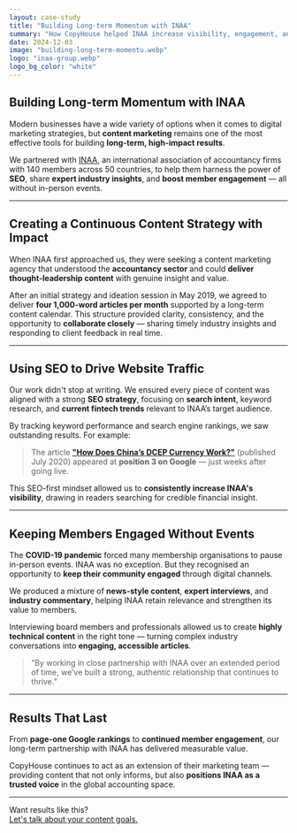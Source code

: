 ```yaml
---
layout: case-study
title: "Building Long-term Momentum with INAA"
summary: "How CopyHouse helped INAA increase visibility, engagement, and authority through ongoing SEO and content strategy."
date: 2024-12-03
image: "building-long-term-momentu.webp"
logo: "inaa-group.webp"
logo_bg_color: "white"
---
```


## Building Long-term Momentum with INAA

Modern businesses have a wide variety of options when it comes to digital marketing strategies, but **content marketing** remains one of the most effective tools for building **long-term, high-impact results**.

We partnered with [INAA](https://www.inaa.org/), an international association of accountancy firms with 140 members across 50 countries, to help them harness the power of **SEO**, share **expert industry insights**, and **boost member engagement** — all without in-person events.

---

## Creating a Continuous Content Strategy with Impact

When INAA first approached us, they were seeking a content marketing agency that understood the **accountancy sector** and could **deliver thought-leadership content** with genuine insight and value.

After an initial strategy and ideation session in May 2019, we agreed to deliver **four 1,000-word articles per month** supported by a long-term content calendar. This structure provided clarity, consistency, and the opportunity to **collaborate closely** — sharing timely industry insights and responding to client feedback in real time.

---

## Using SEO to Drive Website Traffic

Our work didn't stop at writing. We ensured every piece of content was aligned with a strong **SEO strategy**, focusing on **search intent**, keyword research, and **current fintech trends** relevant to INAA’s target audience.

By tracking keyword performance and search engine rankings, we saw outstanding results. For example:

> The article **["How Does China’s DCEP Currency Work?"](https://www.inaa.org/blog/how-does-china-s-dcep-currency-work/)** (published July 2020) appeared at **position 3 on Google** — just weeks after going live.

This SEO-first mindset allowed us to **consistently increase INAA's visibility**, drawing in readers searching for credible financial insight.

---

## Keeping Members Engaged Without Events

The **COVID-19 pandemic** forced many membership organisations to pause in-person events. INAA was no exception. But they recognised an opportunity to **keep their community engaged** through digital channels.

We produced a mixture of **news-style content**, **expert interviews**, and **industry commentary**, helping INAA retain relevance and strengthen its value to members.

Interviewing board members and professionals allowed us to create **highly technical content** in the right tone — turning complex industry conversations into **engaging, accessible articles**.

> “By working in close partnership with INAA over an extended period of time, we’ve built a strong, authentic relationship that continues to thrive.”

---

## Results That Last

From **page-one Google rankings** to **continued member engagement**, our long-term partnership with INAA has delivered measurable value.

CopyHouse continues to act as an extension of their marketing team — providing content that not only informs, but also **positions INAA as a trusted voice** in the global accounting space.

---

Want results like this?  
[Let's talk about your content goals.](https://www.copyhouse.io/contact)

